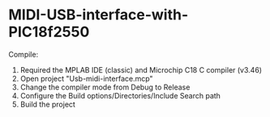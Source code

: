 # MIDI-USB-interface-with-PIC18f2550

Compile:
1. Required the MPLAB IDE (classic) and Microchip C18 C compiler (v3.46)
2. Open project "Usb-midi-interface.mcp"
3. Change the compiler mode from Debug to Release
4. Configure the Build options/Directories/Include Search path
5. Build the project
